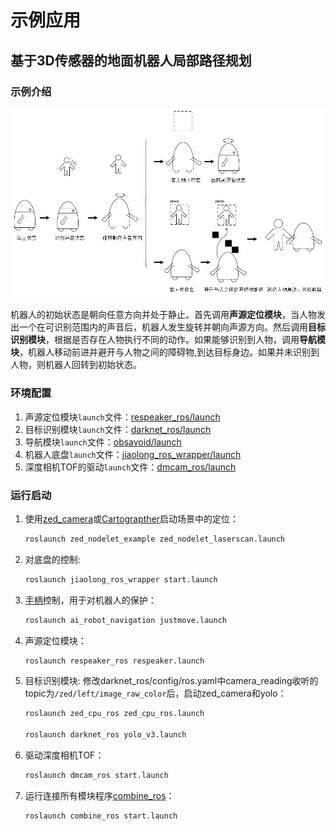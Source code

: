 # 示例应用

## 基于3D传感器的地面机器人局部路径规划
### 示例介绍
![示例介绍](https://github.com/jixingwu/combine/blob/master/example.png)

机器人的初始状态是朝向任意方向并处于静止。首先调用**声源定位模块**，当人物发出一个在可识别范围内的声音后，机器人发生旋转并朝向声源方向。然后调用**目标识别模块**，根据是否存在人物执行不同的动作。如果能够识别到人物，调用**导航模块**，机器人移动前进并避开与人物之间的障碍物,到达目标身边。如果并未识别到人物，则机器人回转到初始状态。

### 环境配置
1. 声源定位模块`launch`文件：[respeaker_ros/launch](https://github.com/furushchev/respeaker_ros/tree/master/launch)
2. 目标识别模块`launch`文件：[darknet_ros/launch](https://github.com/leggedrobotics/darknet_ros/tree/master/darknet_ros/launch)
3. 导航模块`launch`文件：[obsavoid/launch](https://github.com/jixingwu/obsavoid/tree/master/obsavoid/launch)
4. 机器人底盘`launch`文件：[jiaolong_ros_wrapper/launch](https://github.com/NLS-SJTU/jiaolong_ros_wrapper/tree/master/launch)
5. 深度相机TOF的驱动`launch`文件：[dmcam_ros/launch](https://github.com/smarttofsdk/SDK/tree/master/ros/src/dmcam_ros/launch)

### 运行启动
1. 使用[zed_camera](http://192.168.22.201/software/sensors/ai_robot_sensors/startup.html#zed-camera)或[Cartograpther](http://192.168.22.201/software/localization/cartographer/startup.html#id3)启动场景中的定位：
	```bash
	roslaunch zed_nodelet_example zed_nodelet_laserscan.launch
	```
2. 对底盘的控制:
	```bash
	roslaunch jiaolong_ros_wrapper start.launch
	```
3. [手柄](http://192.168.22.201/software/navigation/startup.html#id8)控制，用于对机器人的保护：
	```bash
	roslaunch ai_robot_navigation justmove.launch
	```
4. 声源定位模块：
	```bash
	roslaunch respeaker_ros respeaker.launch
	```
5. 目标识别模块:
修改darknet_ros/config/ros.yaml中camera_reading收听的topic为`/zed/left/image_raw_color`后，启动zed_camera和yolo：
	```bash
	roslaunch zed_cpu_ros zed_cpu_ros.launch

	roslaunch darknet_ros yolo_v3.launch
	```
6. 驱动深度相机TOF：
	```bash
	roslaunch dmcam_ros start.launch
	```
7. 运行连接所有模块程序[combine_ros](https://github.com/jixingwu/combine/tree/master/combine_ros)：
	```bash
	roslaunch combine_ros start.launch
	```
